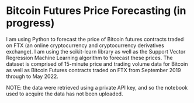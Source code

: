 # Bitcoin Futures Price Forecasting (in progress)

I am using Python to forecast the price of Bitcoin futures contracts traded on FTX (an online cryptocurrency and cryptocurrency derivatives exchange). I am using the scikit-learn library as well as the Support Vector Regression Machine Learning algorithm to forecast these prices. The dataset is comprised of 15-minute price and trading volume data for Bitcoin as well as Bitcoin Futures contracts traded on FTX from September 2019 through to May 2022.

NOTE: the data were retrieved using a private API key, and so the notebook used to acquire the data has not been uploaded. 
